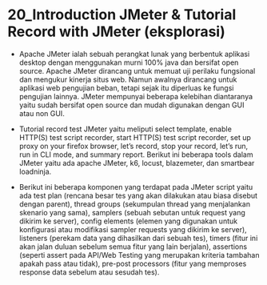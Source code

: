 # 20_Introduction JMeter & Tutorial Record with JMeter (eksplorasi)

- Apache JMeter ialah sebuah perangkat lunak yang berbentuk aplikasi desktop dengan menggunakan murni 100% java dan bersifat open source. Apache JMeter dirancang untuk memuat uji perilaku fungsional dan mengukur kinerja situs web. Namun awalnya dirancang untuk aplikasi web pengujian beban, tetapi sejak itu diperluas ke fungsi pengujian lainnya. JMeter mempunyai beberapa kelebihan diantaranya yaitu sudah bersifat open source dan mudah digunakan dengan GUI atau non GUI.

- Tutorial record test JMeter yaitu meliputi select template, enable HTTP(S) test script recorder, start HTTP(S) test script recorder, set up proxy on your firefox browser, let’s record, stop your record, let’s run, run in CLI mode, and summary report. Berikut ini beberapa tools dalam JMeter yaitu ada apache JMeter, k6, locust, blazemeter, dan smartbear loadninja.

- Berikut ini beberapa komponen yang terdapat pada JMeter script yaitu ada test plan (rencana besar tes yang akan dilakukan atau biasa disebut dengan parent), thread groups (sekumpulan thread yang menjalankan skenario yang sama), samplers (sebuah sebutan untuk request yang dikirim ke server), config elements (elemen yang digunakan untuk konfigurasi atau modifikasi sampler requests yang dikirim ke server), listeners (perekam data yang dihasilkan dari sebuah tes), timers (fitur ini akan jalan duluan sebelum semua fitur yang lain berjalan), assertions (seperti assert pada API/Web Testing yang merupakan kriteria tambahan apakah pass atau tidak), pre-post processors (fitur yang memproses response data sebelum atau sesudah tes).